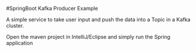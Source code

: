 #SpringBoot Kafka Producer Example

A simple service to take user input and push the data into a Topic in a Kafka cluster.

Open the maven project in IntelliJ/Eclipse and simply run the Spring application 
